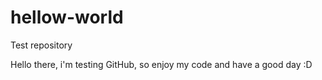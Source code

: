# hellow-world
Test repository

Hello there, i'm testing GitHub, so enjoy my code and have a good day :D
